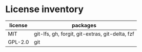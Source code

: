 # License inventory

| license | packages                                        |
| ------- | ----------------------------------------------- |
| MIT     | git-lfs, gh, forgit, git-extras, git-delta, fzf |
| GPL-2.0 | git                                             |
